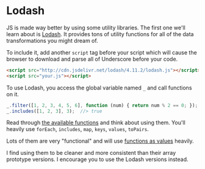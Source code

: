 # Lodash
JS is made way better by using some utility libraries.
The first one we'll learn about is [Lodash](https://lodash.com).
It provides tons of utility functions for all of the data transformations you might dream of.

To include it, add another `script` tag before your script which will cause the browser to download and parse all of Underscore before your code.
```html
<script src="http://cdn.jsdelivr.net/lodash/4.11.2/lodash.js"></script>
<script src="your.js"></script>
```

To use Lodash, you access the global variable named `_` and call functions on it.
```js
_.filter([1, 2, 3, 4, 5, 6], function (num) { return num % 2 == 0; });  //> [2, 4, 6]
_.includes([1, 2, 3], 3);  //> true
```

Read through [the available functions](https://lodash.com/docs) and think about using them.
You'll heavily use `forEach`, `includes`, `map`, `keys`, `values`, `toPairs`.

Lots of them are very "functional" and will use [functions as values](/notes/js-functions-anon.md) heavily.

I find using them to be cleaner and more consistent than their array prototype versions.
I encourage you to use the Lodash versions instead.
